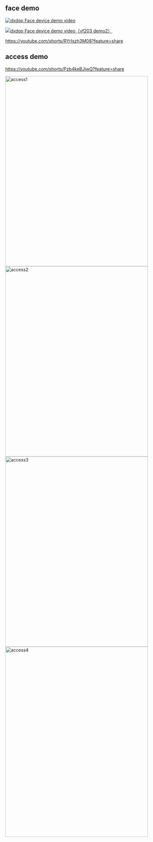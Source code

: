 ## face demo

[![dxdop Face device demo video](https://res.cloudinary.com/marcomontalbano/image/upload/v1722850785/video_to_markdown/images/youtube--ksLVvaPcJV4-c05b58ac6eb4c4700831b2b3070cd403.jpg)](https://youtu.be/ksLVvaPcJV4 "dxdop Face device demo video")

[![dxdop Face device demo video（vf203 demo2）](https://res.cloudinary.com/marcomontalbano/image/upload/v1722852459/video_to_markdown/images/youtube--nF8pCso40q8-c05b58ac6eb4c4700831b2b3070cd403.jpg)](https://youtu.be/nF8pCso40q8 "dxdop Face device demo video（vf203 demo2）")


https://youtube.com/shorts/RYrIszh3M08?feature=share




## access demo

https://youtube.com/shorts/Pzb4keBJiwQ?feature=share

<img src="./access1.jpg" alt="access1" width="453" height="604">
<img src="./access2.jpg" alt="access2" width="453" height="604">
<img src="./access3.jpg" alt="access3" width="453" height="604">
<img src="./access4.jpg" alt="access4" width="453" height="604">
